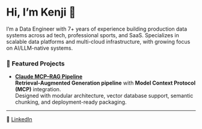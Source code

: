 # Hi, I’m Kenji 👋

I’m a Data Engineer with 7+ years of experience building production data systems across ad tech, professional sports, and SaaS. Specializes in scalable data platforms and multi-cloud infrastructure, with growing focus on AI/LLM-native systems.  

### 🚀 Featured Projects
- **[Claude MCP–RAG Pipeline](https://github.com/kenjisekino/claude-rag-mcp-pipeline)**  
  **Retrieval-Augmented Generation pipeline** with **Model Context Protocol (MCP)** integration.  
  Designed with modular architecture, vector database support, semantic chunking, and deployment-ready packaging.
  
---

🔗 [LinkedIn](https://www.linkedin.com/in/kenjisekino)
